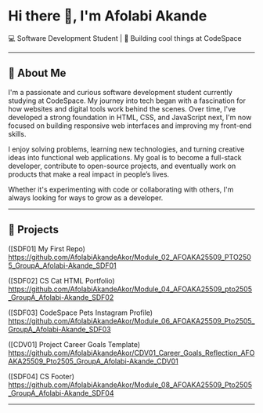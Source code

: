  <h1>Hi there 👋, I'm Afolabi Akande</h1>
<p>💻 Software Development Student | 🚀 Building cool things at CodeSpace</p>


--------
🎯 About Me
-

I'm a passionate and curious software development student currently studying at CodeSpace. My journey into tech began with a fascination for how websites and digital tools work behind the scenes. Over time, I've developed a strong foundation in HTML, CSS, and JavaScript next,  I'm now focused on building responsive web interfaces and improving my front-end skills.

I enjoy solving problems, learning new technologies, and turning creative ideas into functional web applications. My goal is to become a full-stack developer, contribute to open-source projects, and eventually work on products that make a real impact in people’s lives.

Whether it's experimenting with code or collaborating with others, I'm always looking for ways to grow as a developer.

---------
📌 Projects
-
([SDF01] My First Repo) https://github.com/AfolabiAkandeAkor/Module_02_AFOAKA25509_PTO2505_GroupA_Afolabi-Akande_SDF01

([SDF02] CS Cat HTML Portfolio) https://github.com/AfolabiAkandeAkor/Module_04_AFOAKA25509_pto2505_GroupA_Afolabi-Akande_SDF02

([SDF03] CodeSpace Pets Instagram Profile) https://github.com/AfolabiAkandeAkor/Module_06_AFOAKA25509_Pto2505_GroupA_Afolabi-Akande_SDF03

([CDV01] Project Career Goals Template) https://github.com/AfolabiAkandeAkor/CDV01_Career_Goals_Reflection_AFOAKA25509_Pto2505_GroupA_Afolabi-Akande_CDV01

([SDF04] CS Footer) https://github.com/AfolabiAkandeAkor/Module_08_AFOAKA25509_Pto2505_GroupA_Afolabi-Akande_SDF04

---------


<!---
AfolabiAkandeAkor/AfolabiAkandeAkor is a ✨ special ✨ repository because its `README.md` (this file) appears on your GitHub profile.
You can click the Preview link to take a look at your changes.
--->
